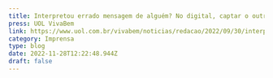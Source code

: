 ```yaml
---
title: Interpretou errado mensagem de alguém? No digital, captar o outro é difícil
press: UOL VivaBem
link: https://www.uol.com.br/vivabem/noticias/redacao/2022/09/30/interpretou-errado-mensagem-de-alguem-no-digital-captar-o-outro-e-dificil.htm
category: Imprensa
type: blog
date: 2022-11-28T12:22:48.944Z
draft: false
---
```

